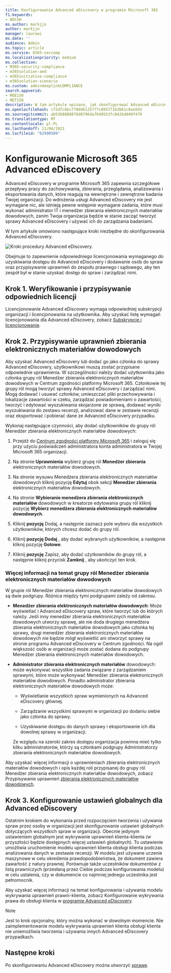 ```yaml
---
title: Konfigurowanie Advanced eDiscovery w programie Microsoft 365
f1.keywords:
- NOCSH
ms.author: markjjo
author: markjjo
manager: laurawi
ms.date: ''
audience: Admin
ms.topic: article
ms.service: O365-seccomp
ms.localizationpriority: medium
ms.collection:
- M365-security-compliance
- m365solution-aed
- m365initiative-compliance
- m365solution-scenario
ms.custom: admindeeplinkCOMPLIANCE
search.appverid:
- MOE150
- MET150
description: W tym artykule opisano, jak skonfigurować Advanced eDiscovery, aby można było rozpocząć tworzenie spraw i zarządzać nimi. Opisano w nim również wymagane subskrypcje i licencje firmy Microsoft. Po ukończeniu kilku szybkich kroków narzędzie do Advanced eDiscovery jest gotowe do użycia.
ms.openlocfilehash: cf2d7c6bc770dd6125777c895771b3b61c8ee593
ms.sourcegitcommit: ab5368888876d8796da7640553fc8426d040f470
ms.translationtype: MT
ms.contentlocale: pl-PL
ms.lasthandoff: 11/04/2021
ms.locfileid: "62990509"
---
```

# <a name="set-up-microsoft-365-advanced-ediscovery"></a>Konfigurowanie Microsoft 365 Advanced eDiscovery

Advanced eDiscovery w programie Microsoft 365 zapewnia szczegółowe przepływy pracy do zachowywania, zbierania, przeglądania, analizowania i eksportowania danych, które reagują na wewnętrzne i zewnętrzne badania Twojej organizacji. Do wdrożenia usługi Advanced eDiscovery nie jest wymagane nic, ale istnieją pewne wstępnie wymagane zadania, które musi wykonać administrator IT i menedżer zbierania elektronicznych materiałów dowodowych, zanim Twoja organizacja będzie w stanie zacząć tworzyć sprawy Advanced eDiscovery i używać ich do zarządzania badaniami.

W tym artykule omówiono następujące kroki niezbędne do skonfigurowania Advanced eDiscovery.

![Kroki procedury Advanced eDiscovery.](../media/set-up-advanced-ediscovery.png)

Obejmuje to zapewnienie odpowiedniego licencjonowania wymaganego do uzyskiwania dostępu do Advanced eDiscovery i dodawanie osób do spraw oraz przypisywanie uprawnień do zespołu prawnego i sądowego, aby ten zespół był w stanie uzyskać dostęp do spraw i zarządzać nimi.

## <a name="step-1-verify-and-assign-appropriate-licenses"></a>Krok 1. Weryfikowanie i przypisywanie odpowiednich licencji

Licencjonowanie Advanced eDiscovery wymaga odpowiedniej subskrypcji organizacji i licencjonowania na użytkownika. Aby uzyskać listę wymagań licencjonowania dla Advanced eDiscovery, zobacz [Subskrypcje i licencjonowanie](overview-ediscovery-20.md#subscriptions-and-licensing).

## <a name="step-2-assign-ediscovery-permissions"></a>Krok 2. Przypisywanie uprawnień zbierania elektronicznych materiałów dowodowych

Aby uzyskać Advanced eDiscovery lub dodać go jako członka do sprawy Advanced eDiscovery, użytkownikowi muszą zostać przypisane odpowiednie uprawnienia. W szczególności należy dodać użytkownika jako członka grupy ról Menedżer zbierania elektronicznych materiałów dowodowych w Centrum zgodności platformy Microsoft 365. Członkowie tej grupy ról mogą tworzyć sprawy Advanced eDiscovery i zarządzać nimi. Mogą dodawać i usuwać członków, umieszczać pliki przechowywania i lokalizacje zawartości w czeku, zarządzać powiadomieniami o zawartości, tworzyć i edytować wyszukiwania skojarzone ze sprawą, dodawać wyniki wyszukiwania do zestawu recenzji, analizować dane w zestawie recenzji oraz eksportować i pobierać dane ze Advanced eDiscovery przypadku.

Wykonaj następujące czynności, aby dodać użytkowników do grupy ról Menedżer zbierania elektronicznych materiałów dowodowych:

1. Przejdź do <a href="https://go.microsoft.com/fwlink/p/?linkid=2173597" target="_blank">Centrum zgodności platformy Microsoft 365</a> i zaloguj się przy użyciu poświadczeń administratora konta administratora w Twojej Microsoft 365 organizacji.

2. Na stronie **Uprawnienia** wybierz grupę ról **Menedżer zbierania** elektronicznych materiałów dowodowych.

3. Na stronie wysuwu Menedżera zbierania elektronicznych materiałów dowodowych kliknij pozycję **Edytuj** obok sekcji **Menedżer zbierania** elektronicznych materiałów dowodowych.

4. Na stronie **Wybieranie menedżera zbierania elektronicznych materiałów** dowodowych w kreatorze edytowania grupy ról kliknij pozycję **Wybierz menedżera zbierania elektronicznych materiałów dowodowych**.

5. Kliknij **pozycję** Dodaj, a następnie zaznacz pole wyboru dla wszystkich użytkowników, których chcesz dodać do grupy ról.

6. Kliknij **pozycję Dodaj** , aby dodać wybranych użytkowników, a następnie kliknij pozycję **Gotowe**.

7. Kliknij **pozycję** Zapisz, aby dodać użytkowników do grupy ról, a następnie kliknij przycisk **Zamknij** , aby ukończyć ten krok.

### <a name="more-information-about-the-ediscovery-manager-role-group"></a>Więcej informacji na temat grupy ról Menedżer zbierania elektronicznych materiałów dowodowych

W grupie ról Menedżer zbierania elektronicznych materiałów dowodowych są dwie podgrupy. Różnica między tymi podgrupami zależy od zakresu.

- **Menedżer zbierania elektronicznych materiałów dowodowych**: Może wyświetlać i Advanced eDiscovery spraw, które tworzyć lub do których należy. Jeśli inny menedżer zbierania elektronicznych materiałów dowodowych utworzy sprawę, ale nie doda drugiego menedżera zbierania elektronicznych materiałów dowodowych jako członka tej sprawy, drugi menedżer zbierania elektronicznych materiałów dowodowych nie będzie mógł wyświetlić ani otworzyć sprawy na stronie programu Advanced eDiscovery w Centrum zgodności. Na ogół większość osób w organizacji może zostać dodana do podgrupy Menedżer zbierania elektronicznych materiałów dowodowych.

- **Administrator zbierania elektronicznych materiałów** dowodowych: może wykonywać wszystkie zadania związane z zarządzaniem sprawymi, które może wykonywać Menedżer zbierania elektronicznych materiałów dowodowych. Ponadto administrator zbierania elektronicznych materiałów dowodowych może:

  - Wyświetlanie wszystkich spraw wymienionych na Advanced eDiscovery głównej.
  
  - Zarządzanie wszystkimi sprawymi w organizacji po dodaniu siebie jako członka do sprawy.

  - Uzyskiwanie dostępu do danych sprawy i eksportowanie ich dla dowolnej sprawy w organizacji.

  Ze względu na szeroki zakres dostępu organizacja powinna mieć tylko kilku administratorów, którzy są członkami podgrupy Administratorzy zbierania elektronicznych materiałów dowodowych.

Aby uzyskać więcej informacji o uprawnieniach zbierania elektronicznych materiałów dowodowych i opis każdej roli przypisanej do grupy ról Menedżer zbierania elektronicznych materiałów dowodowych, zobacz Przypisywanie uprawnień [zbierania elektronicznych materiałów dowodowych](assign-ediscovery-permissions.md).

## <a name="step-3-configure-global-settings-for-advanced-ediscovery"></a>Krok 3. Konfigurowanie ustawień globalnych dla Advanced eDiscovery

Ostatnim krokiem do wykonania przed rozpoczęciem tworzenia i używania spraw przez osoby w organizacji jest skonfigurowanie ustawień globalnych dotyczących wszystkich spraw w organizacji. Obecnie jedynym ustawieniem globalnym jest wykrywanie uprawnień klienta-klienta *(w* przyszłości będzie dostępnych więcej ustawień globalnych). To ustawienie umożliwia uruchomienie modelu uprawnień klienta obsługi klienta podczas analizowania danych w zestawie recenzji. W modelu jest używane uczenie maszynowe w celu określenia prawdopodobieństwa, że dokument zawiera zawartość z natury prawnej. Porównuje także uczestników dokumentów z listą prawniczych (przesłaną przez Ciebie podczas konfigurowania modelu) w celu ustalenia, czy w dokumencie co najmniej jednego uczestnika jest pełnomocnik.

Aby uzyskać więcej informacji na temat konfigurowania i używania modelu wykrywania uprawnień prawni-klienta, zobacz Konfigurowanie wykrywania prawa do obsługi klienta w [programie Advanced eDiscovery](attorney-privilege-detection.md).

> [!NOTE]
> Jest to krok opcjonalny, który można wykonać w dowolnym momencie. Nie zaimplementowanie modelu wykrywania uprawnień klienta obsługi klienta nie uniemożliwia tworzenia i używania innych Advanced eDiscovery przypadkach.

## <a name="next-steps"></a>Następne kroki

Po skonfigurowaniu Advanced eDiscovery można utworzyć [sprawę](create-and-manage-advanced-ediscoveryv2-case.md).